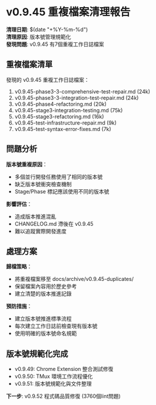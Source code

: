 # v0.9.45 重複檔案清理報告

**清理日期**: $(date "+%Y-%m-%d")  
**清理原因**: 版本號管理規範化  
**發現問題**: v0.9.45 有7個重複工作日誌檔案

## 重複檔案清單

發現的 v0.9.45 重複工作日誌檔案：

1. v0.9.45-phase3-3-comprehensive-test-repair.md (24k)
2. v0.9.45-phase3-3-integration-test-repair.md (24k)  
3. v0.9.45-phase4-refactoring.md (20k)
4. v0.9.45-stage3-integration-testing.md (75k)
5. v0.9.45-stage3-refactoring.md (16k)
6. v0.9.45-test-infrastructure-repair.md (9k)
7. v0.9.45-test-syntax-error-fixes.md (7k)

## 問題分析

**版本號重複原因**：
- 多個並行開發任務使用了相同的版本號
- 缺乏版本號衝突檢查機制  
- Stage/Phase 標記應該使用不同的版本號

**影響評估**：
- 造成版本推進混亂
- CHANGELOG.md 滯後在 v0.9.45
- 難以追蹤實際開發進度

## 處理方案

**歸檔策略**：
- 將重複檔案移至 docs/archive/v0.9.45-duplicates/
- 保留檔案內容用於歷史參考
- 建立清楚的版本推進記錄

**預防措施**：
- 建立版本號推進標準流程
- 每次建立工作日誌前檢查現有版本號
- 使用明確的版本號命名規範

## 版本號規範化完成

- v0.9.49: Chrome Extension 整合測試修復
- v0.9.50: TMux 環境工作流程優化  
- v0.9.51: 版本號規範化與文件整理

**下一步**: v0.9.52 程式碼品質修復 (3760個lint問題)

